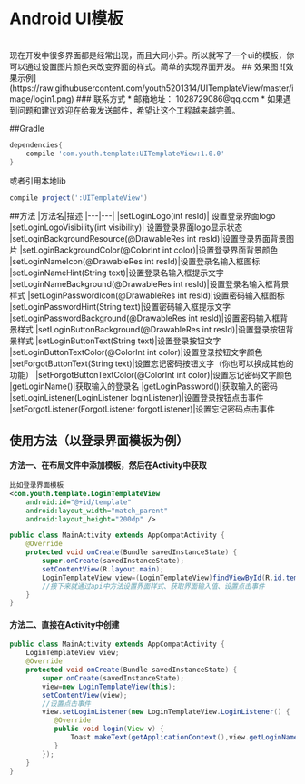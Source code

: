 # Android UI模板
<br>
现在开发中很多界面都是经常出现，而且大同小异。所以就写了一个ui的模板，你可以通过设置图片颜色来改变界面的样式。简单的实现界面开发。
## 效果图
![效果示例](https://raw.githubusercontent.com/youth5201314/UITemplateView/master/image/login1.png)
### 联系方式
* 邮箱地址： 1028729086@qq.com
* 如果遇到问题和建议欢迎在给我发送邮件，希望让这个工程越来越完善。

##Gradle
```groovy
dependencies{
    compile 'com.youth.template:UITemplateView:1.0.0'  
}
```
或者引用本地lib
```groovy
compile project(':UITemplateView')
```
##方法
|方法名|描述
|---|---|
|setLoginLogo(int resId)| 设置登录界面logo
|setLoginLogoVisibility(int visibility)| 设置登录界面logo显示状态 
|setLoginBackgroundResource(@DrawableRes int resId)|设置登录界面背景图片
|setLoginBackgroundColor(@ColorInt int color)|设置登录界面背景颜色
|setLoginNameIcon(@DrawableRes int resId)|设置登录名输入框图标
|setLoginNameHint(String text)|设置登录名输入框提示文字
|setLoginNameBackground(@DrawableRes int resId)|设置登录名输入框背景样式
|setLoginPasswordIcon(@DrawableRes int resId)|设置密码输入框图标
|setLoginPasswordHint(String text)|设置密码输入框提示文字
|setLoginPasswordBackground(@DrawableRes int resId)|设置密码输入框背景样式
|setLoginButtonBackground(@DrawableRes int resId)|设置登录按钮背景样式
|setLoginButtonText(String text)|设置登录按钮文字
|setLoginButtonTextColor(@ColorInt int color)|设置登录按钮文字颜色
|setForgotButtonText(String text)|设置忘记密码按钮文字（你也可以换成其他的功能）
|setForgotButtonTextColor(@ColorInt int color)|设置忘记密码文字颜色
|getLoginName()|获取输入的登录名
|getLoginPassword()|获取输入的密码
|setLoginListener(LoginListener loginListener)|设置登录按钮点击事件
|setForgotListener(ForgotListener forgotListener)|设置忘记密码点击事件

## 使用方法（以登录界面模板为例）

#### 方法一、在布局文件中添加模板，然后在Activity中获取
```xml
比如登录界面模板
<com.youth.template.LoginTemplateView
    android:id="@+id/template"
    android:layout_width="match_parent"
    android:layout_height="200dp" />
```
```java
public class MainActivity extends AppCompatActivity {
    @Override
    protected void onCreate(Bundle savedInstanceState) {
        super.onCreate(savedInstanceState);
        setContentView(R.layout.main);
        LoginTemplateView view=(LoginTemplateView)findViewById(R.id.template);
        //接下来就通过api中方法设置界面样式、获取界面输入值、设置点击事件
    }
}
```
#### 方法二、直接在Activity中创建
```java
public class MainActivity extends AppCompatActivity {
    LoginTemplateView view;
    @Override
    protected void onCreate(Bundle savedInstanceState) {
        super.onCreate(savedInstanceState);
        view=new LoginTemplateView(this);
        setContentView(view);
        //设置点击事件
        view.setLoginListener(new LoginTemplateView.LoginListener() {
           @Override
           public void login(View v) {
               Toast.makeText(getApplicationContext(),view.getLoginName(),Toast.LENGTH_SHORT).show();
           }
        });
    }
}
```

